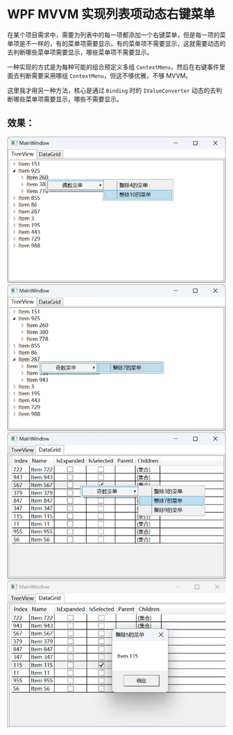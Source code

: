 # WPF MVVM 实现列表项动态右键菜单

在某个项目需求中，需要为列表中的每一项都添加一个右键菜单，但是每一项的菜单项是不一样的，有的菜单项需要显示，有的菜单项不需要显示，这就需要动态的去判断哪些菜单项需要显示，哪些菜单项不需要显示。

一种实现的方式是为每种可能的组合预定义多组 `ContextMenu`，然后在右键事件里面去判断需要采用哪组 `ContextMenu`，但这不够优雅，不够 MVVM。

这里我才用另一种方法，核心是通过 `Binding` 时的 `IValueConverter` 动态的去判断哪些菜单项需要显示，哪些不需要显示。

## 效果：

![](imgs/img1.png)
![](imgs/img2.png)
![](imgs/img3.png)
![](imgs/img4.png)
